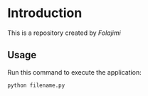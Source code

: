 # Introduction


This is a repository created by *Folajimi*


## Usage


Run this command to execute the application:


`python filename.py`

 

```
